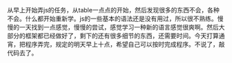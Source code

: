 从早上开始弄js的任务，从table一点点的开始，然后发现很多的东西不会，各种不会。什么都开始重新学。js的一些基本的语法还是没有用过，所以很不熟练。慢慢的一天找到一点感觉，慢慢的尝试，感觉学习一种新的语言感觉很爽啊。然后大部分的框架都已经做好了，剩下的还有很多细节的东西，还需要时间。今天打算通宵，把程序弄完，规定的明天早上十点，希望自己可以按时完成程序。不说了，敲代码去了。
